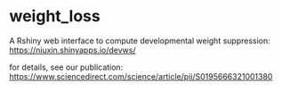 # weight_loss

A Rshiny web interface to compute developmental weight suppression:
https://niuxin.shinyapps.io/devws/

for details, see our publication:
https://www.sciencedirect.com/science/article/pii/S0195666321001380
